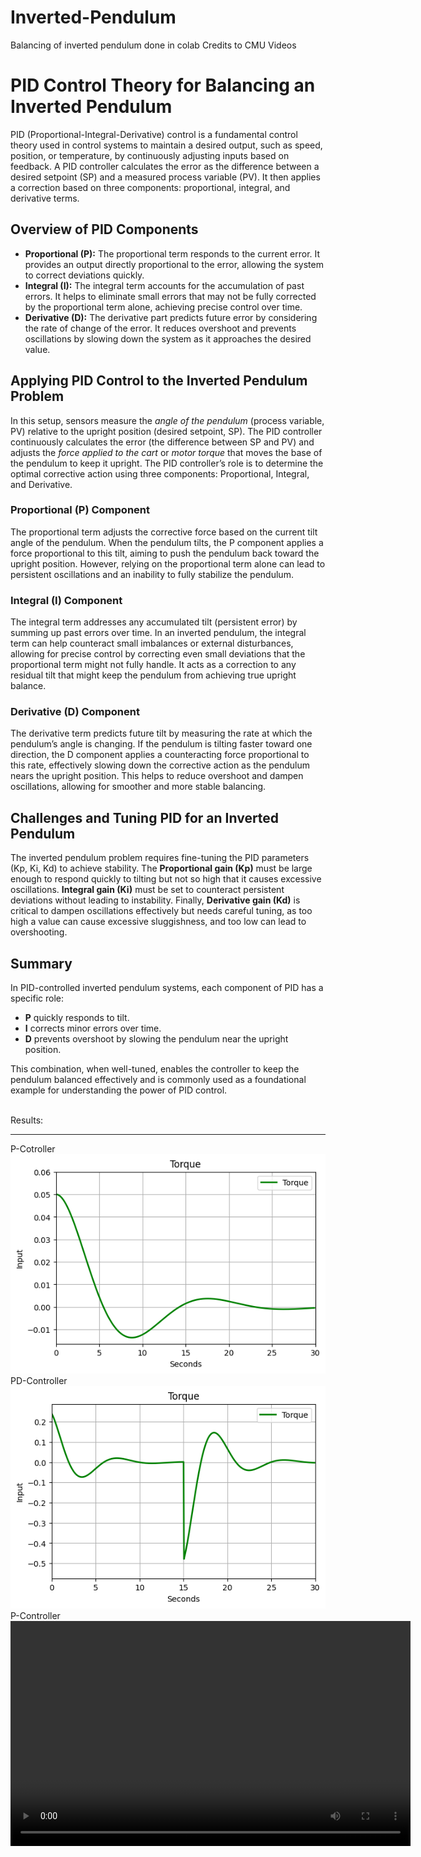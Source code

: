 # Inverted-Pendulum
Balancing of inverted pendulum done in colab Credits to CMU Videos
<h1>PID Control Theory for Balancing an Inverted Pendulum</h1>

<p>PID (Proportional-Integral-Derivative) control is a fundamental control theory used in control systems to maintain a desired output, such as speed, position, or temperature, by continuously adjusting inputs based on feedback. A PID controller calculates the error as the difference between a desired setpoint (SP) and a measured process variable (PV). It then applies a correction based on three components: proportional, integral, and derivative terms.</p>

<h2>Overview of PID Components</h2>

<ul>
    <li><strong>Proportional (P):</strong> The proportional term responds to the current error. It provides an output directly proportional to the error, allowing the system to correct deviations quickly.</li>
    <li><strong>Integral (I):</strong> The integral term accounts for the accumulation of past errors. It helps to eliminate small errors that may not be fully corrected by the proportional term alone, achieving precise control over time.</li>
    <li><strong>Derivative (D):</strong> The derivative part predicts future error by considering the rate of change of the error. It reduces overshoot and prevents oscillations by slowing down the system as it approaches the desired value.</li>
</ul>

<h2>Applying PID Control to the Inverted Pendulum Problem</h2>

<p>In this setup, sensors measure the <em>angle of the pendulum</em> (process variable, PV) relative to the upright position (desired setpoint, SP). The PID controller continuously calculates the error (the difference between SP and PV) and adjusts the <em>force applied to the cart</em> or <em>motor torque</em> that moves the base of the pendulum to keep it upright. The PID controller’s role is to determine the optimal corrective action using three components: Proportional, Integral, and Derivative.</p>

<h3>Proportional (P) Component</h3>

<p>The proportional term adjusts the corrective force based on the current tilt angle of the pendulum. When the pendulum tilts, the P component applies a force proportional to this tilt, aiming to push the pendulum back toward the upright position. However, relying on the proportional term alone can lead to persistent oscillations and an inability to fully stabilize the pendulum.</p>

<h3>Integral (I) Component</h3>

<p>The integral term addresses any accumulated tilt (persistent error) by summing up past errors over time. In an inverted pendulum, the integral term can help counteract small imbalances or external disturbances, allowing for precise control by correcting even small deviations that the proportional term might not fully handle. It acts as a correction to any residual tilt that might keep the pendulum from achieving true upright balance.</p>

<h3>Derivative (D) Component</h3>

<p>The derivative term predicts future tilt by measuring the rate at which the pendulum’s angle is changing. If the pendulum is tilting faster toward one direction, the D component applies a counteracting force proportional to this rate, effectively slowing down the corrective action as the pendulum nears the upright position. This helps to reduce overshoot and dampen oscillations, allowing for smoother and more stable balancing.</p>

<h2>Challenges and Tuning PID for an Inverted Pendulum</h2>

<p>The inverted pendulum problem requires fine-tuning the PID parameters (Kp, Ki, Kd) to achieve stability. The <strong>Proportional gain (Kp)</strong> must be large enough to respond quickly to tilting but not so high that it causes excessive oscillations. <strong>Integral gain (Ki)</strong> must be set to counteract persistent deviations without leading to instability. Finally, <strong>Derivative gain (Kd)</strong> is critical to dampen oscillations effectively but needs careful tuning, as too high a value can cause excessive sluggishness, and too low can lead to overshooting.</p>

<h2>Summary</h2>

<p>In PID-controlled inverted pendulum systems, each component of PID has a specific role:</p>

<ul>
    <li><strong>P</strong> quickly responds to tilt.</li>
    <li><strong>I</strong> corrects minor errors over time.</li>
    <li><strong>D</strong> prevents overshoot by slowing the pendulum near the upright position.</li>
</ul>

<p>This combination, when well-tuned, enables the controller to keep the pendulum balanced effectively and is commonly used as a foundational example for understanding the power of PID control.</p>
<br>
Results:
<hr>
P-Cotroller 
<img src="Pcontroller-Torque.png" alt="Flowers ">
PD-Controller
<img src="PDController-Torque.png" alt="Flowers ">
P-Controller
<video width="640" height="360" controls>
    <source src="Pcontroller.mp4" type="video/mp4">
</video>

